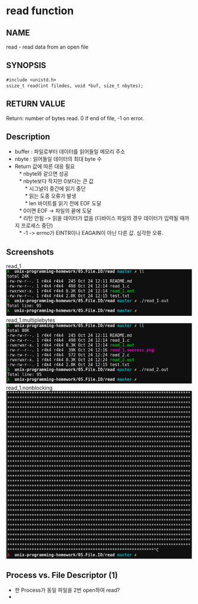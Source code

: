# read function
## NAME
read - read data from an open file
## SYNOPSIS
```
#include <unistd.h>
ssize_t read(int filedes, void *buf, size_t nbytes);
```
## RETURN VALUE
Return: number of bytes read. 0 if end of file, -1 on error.
## Description
* buffer : 파일로부터 데이터를 읽어들일 메모리 주소  
* nbyte : 읽어들일 데이터의 최대 byte 수  
* Return 값에 따른 대응 필요  
    * nbyte와 같으면 성공  
    * nbyte보다 작지만 0보다는 큰 값  
        * 시그널이 중간에 읽기 중단  
        * 읽는 도중 오류가 발생  
        * len 바이트를 읽기 전에 EOF 도달  
    * 0이면 EOF -> 파일의 끝에 도달  
    * 리턴 안됨 -> 읽을 데이터가 없음 (디바이스 파일의 경우 데이터가 입력될 때까지 프로세스 중단)  
    * -1 -> errno가 EINTR이나 EAGAIN이 아닌 다른 값. 심각한 오류.  
## Screenshots
read_1  
![read_1.success](./read_1.success.png?raw=true "read_1.success")  
read_1.multiplebytes  
![read_2.success](./read_1.multibytes.png?raw=true "read_1.multibytes")  
read_1.nonblocking  
![read_1.nonblocking](./read_1.nonblocking.png?raw=true "read_1.nonblocking")  
## Process vs. File Descriptor (1)
* 한 Process가 동일 파일을 2번 open하여 read?  
 * 
